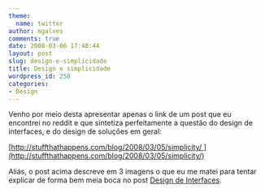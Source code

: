 ```yaml
---
theme:
  name: twitter
author: mgalves
comments: true
date: 2008-03-06 17:40:44
layout: post
slug: design-e-simplicidade
title: Design e simplicidade
wordpress_id: 258
categories:
- Design
---
```


Venho por meio desta apresentar apenas o link de um post que eu encontrei no reddit e que sintetiza perfeitamente a questão do design de interfaces, e do design de soluções em geral:

[http://stuffthathappens.com/blog/2008/03/05/simplicity/ ](http://stuffthathappens.com/blog/2008/03/05/simplicity/)

Aliás, o post acima descreve em 3 imagens o que eu me matei para tentar explicar de forma bem meia boca no post [Design de Interfaces](http://log4dev.com/2007/09/23/design-de-interfaces/).
